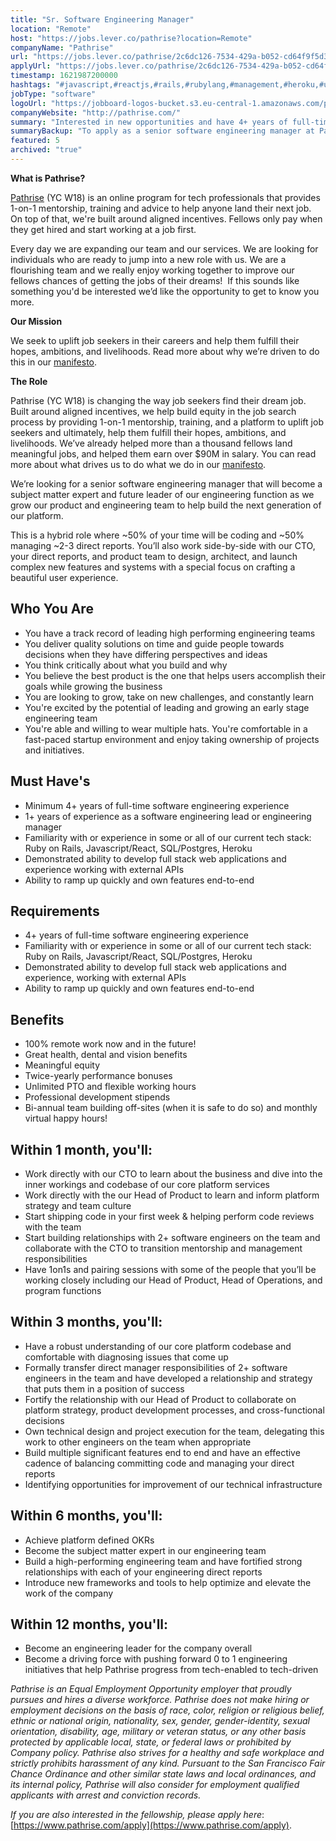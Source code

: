 ```yaml
---
title: "Sr. Software Engineering Manager"
location: "Remote"
host: "https://jobs.lever.co/pathrise?location=Remote"
companyName: "Pathrise"
url: "https://jobs.lever.co/pathrise/2c6dc126-7534-429a-b052-cd64f9f5d3a5"
applyUrl: "https://jobs.lever.co/pathrise/2c6dc126-7534-429a-b052-cd64f9f5d3a5/apply"
timestamp: 1621987200000
hashtags: "#javascript,#reactjs,#rails,#rubylang,#management,#heroku,#ui/ux,#postgresql,#operations,#optimization"
jobType: "software"
logoUrl: "https://jobboard-logos-bucket.s3.eu-central-1.amazonaws.com/pathrise"
companyWebsite: "http://pathrise.com/"
summary: "Interested in new opportunities and have 4+ years of full-time software engineering experience? Pathrise has a job opening for a Senior Software Engineering Manager."
summaryBackup: "To apply as a senior software engineering manager at Pathrise, you preferably need to have some knowledge of: #javascript, #reactjs, #rails."
featured: 5
archived: "true"
---
```


**What is Pathrise?**

[Pathrise](https://www.pathrise.com/) (YC W18) is an online program for tech professionals that provides 1-on-1 mentorship, training and advice to help anyone land their next job. On top of that, we're built around aligned incentives. Fellows only pay when they get hired and start working at a job first.

Every day we are expanding our team and our services. We are looking for individuals who are ready to jump into a new role with us. We are a flourishing team and we really enjoy working together to improve our fellows chances of getting the jobs of their dreams!  If this sounds like something you'd be interested we’d like the opportunity to get to know you more.

**Our Mission**

We seek to uplift job seekers in their careers and help them fulfill their hopes, ambitions, and livelihoods. Read more about why we’re driven to do this in our [manifesto](https://www.pathrise.com/manifesto).

**The Role**

Pathrise (YC W18) is changing the way job seekers find their dream job. Built around aligned incentives, we help build equity in the job search process by providing 1-on-1 mentorship, training, and a platform to uplift job seekers and ultimately, help them fulfill their hopes, ambitions, and livelihoods. We’ve already helped more than a thousand fellows land meaningful jobs, and helped them earn over $90M in salary. You can read more about what drives us to do what we do in our [manifesto](https://www.pathrise.com/manifesto).

We’re looking for a senior software engineering manager that will become a subject matter expert and future leader of our engineering function as we grow our product and engineering team to help build the next generation of our platform. 

This is a hybrid role where ~50% of your time will be coding and ~50% managing ~2-3 direct reports. You’ll also work side-by-side with our CTO, your direct reports, and product team to design, architect, and launch complex new features and systems with a special focus on crafting a beautiful user experience.

## Who You Are

*   You have a track record of leading high performing engineering teams 
*   You deliver quality solutions on time and guide people towards decisions when they have differing perspectives and ideas
*   You think critically about what you build and why
*   You believe the best product is the one that helps users accomplish their goals while growing the business
*   You are looking to grow, take on new challenges, and constantly learn
*   You're excited by the potential of leading and growing an early stage engineering team
*   You're able and willing to wear multiple hats. You're comfortable in a fast-paced startup environment and enjoy taking ownership of projects and initiatives.

## Must Have's

*   Minimum 4+ years of full-time software engineering experience
*   1+ years of experience as a software engineering lead or engineering manager 
*   Familiarity with or experience in some or all of our current tech stack: Ruby on Rails, Javascript/React, SQL/Postgres, Heroku
*   Demonstrated ability to develop full stack web applications and experience working with external APIs
*   Ability to ramp up quickly and own features end-to-end

## Requirements

*   4+ years of full-time software engineering experience
*   Familiarity with or experience in some or all of our current tech stack: Ruby on Rails, Javascript/React, SQL/Postgres, Heroku
*   Demonstrated ability to develop full stack web applications and experience, working with external APIs
*   Ability to ramp up quickly and own features end-to-end

## Benefits

*   100% remote work now and in the future!
*   Great health, dental and vision benefits 
*   Meaningful equity 
*   Twice-yearly performance bonuses
*   Unlimited PTO and flexible working hours
*   Professional development stipends
*   Bi-annual team building off-sites (when it is safe to do so) and monthly virtual happy hours!

## Within 1 month, you'll:

*   Work directly with our CTO to learn about the business and dive into the inner workings and codebase of our core platform services
*   Work directly with the our Head of Product to learn and inform platform strategy and team culture
*   Start shipping code in your first week & helping perform code reviews with the team
*   Start building relationships with 2+ software engineers on the team and collaborate with the CTO to transition mentorship and management responsibilities
*   Have 1on1s and pairing sessions with some of the people that you’ll be working closely including our Head of Product, Head of Operations, and program functions

## Within 3 months, you'll:

*   Have a robust understanding of our core platform codebase and comfortable with diagnosing issues that come up
*   Formally transfer direct manager responsibilities of 2+ software engineers in the team and have developed a relationship and strategy that puts them in a position of success
*   Fortify the relationship with our Head of Product to collaborate on platform strategy, product development processes, and cross-functional decisions
*   Own technical design and project execution for the team, delegating this work to other engineers on the team when appropriate
*   Build multiple significant features end to end and have an effective cadence of balancing committing code and managing your direct reports
*   Identifying opportunities for improvement of our technical infrastructure

## Within 6 months, you'll:

*   Achieve platform defined OKRs
*   Become the subject matter expert in our engineering team
*   Build a high-performing engineering team and have fortified strong relationships with each of your engineering direct reports
*   Introduce new frameworks and tools to help optimize and elevate the work of the company

## Within 12 months, you'll:

*   Become an engineering leader for the company overall
*   Become a driving force with pushing forward 0 to 1 engineering initiatives that help Pathrise progress from tech-enabled to tech-driven

_Pathrise is an Equal Employment Opportunity employer that proudly pursues and hires a diverse workforce. Pathrise does not make hiring or employment decisions on the basis of race, color, religion or religious belief, ethnic or national origin, nationality, sex, gender, gender-identity, sexual orientation, disability, age, military or veteran status, or any other basis protected by applicable local, state, or federal laws or prohibited by Company policy. Pathrise also strives for a healthy and safe workplace and strictly prohibits harassment of any kind. Pursuant to the San Francisco Fair Chance Ordinance and other similar state laws and local ordinances, and its internal policy, Pathrise will also consider for employment qualified applicants with arrest and conviction records._

_If you are also interested in the fellowship, please apply here_: [https://www.pathrise.com/apply](https://www.pathrise.com/apply).
